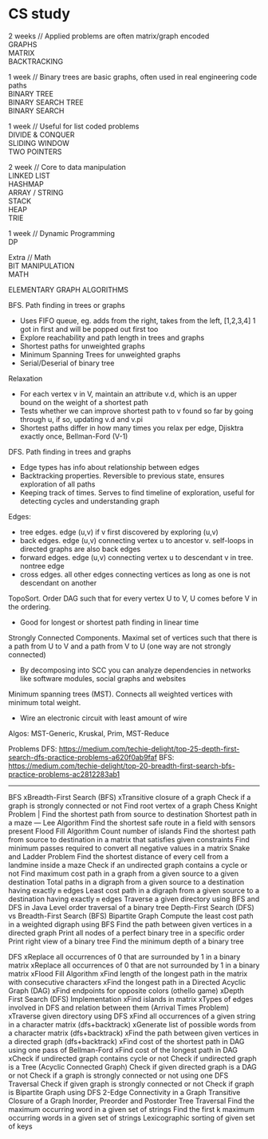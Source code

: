 # CS study 

2 weeks // Applied problems are often matrix/graph encoded  
GRAPHS  
MATRIX  
BACKTRACKING  

1 week // Binary trees are basic graphs, often used in real engineering code paths  
BINARY TREE  
BINARY SEARCH TREE  
BINARY SEARCH  

1 week // Useful for list coded problems  
DIVIDE & CONQUER  
SLIDING WINDOW  
TWO POINTERS  

2 week // Core to data manipulation  
LINKED LIST  
HASHMAP  
ARRAY / STRING  
STACK  
HEAP  
TRIE  

1 week // Dynamic Programming  
DP  

Extra // Math  
BIT MANIPULATION  
MATH  

ELEMENTARY GRAPH ALGORITHMS

BFS. Path finding in trees or graphs
- Uses FIFO queue, eg. adds from the right, takes from the left, [1,2,3,4]  1 got in first and will be popped out first too
- Explore reachability and path length in trees and graphs 
- Shortest paths for unweighted graphs
- Minimum Spanning Trees for unweighted graphs
- Serial/Deserial of binary tree

Relaxation
- For each vertex v in V, maintain an attribute v.d, which is an upper bound on the weight of a shortest path
- Tests whether we can improve shortest path to v found so far by going through u, if so, updating v.d and v.pi
- Shortest paths differ in how many times you relax per edge, Djisktra exactly once, Bellman-Ford (V-1)  

DFS. Path finding in trees and graphs
- Edge types has info about relationship between edges 
- Backtracking properties. Reversible to previous state, ensures exploration of all paths 
- Keeping track of times. Serves to find timeline of exploration, useful for detecting cycles and understanding graph

Edges:
- tree edges. edge (u,v) if v first discovered by exploring (u,v)
- back edges. edge (u,v) connecting vertex u to ancestor v. self-loops in directed graphs are also back edges
- forward edges. edge (u,v) connecting vertex u to descendant v in tree. nontree edge
- cross edges. all other edges connecting vertices as long as one is not descendant on another

TopoSort. Order DAG such that for every vertex U to V, U comes before V in the ordering. 
- Good for longest or shortest path finding in linear time

Strongly Connected Components. Maximal set of vertices such that there is a path from U to V and a path from V to U (one way are not strongly connected)
- By decomposing into SCC you can analyze dependencies in networks like software modules, social graphs and websites

Minimum spanning trees (MST). Connects all weighted vertices with minimum total weight.
- Wire an electronic circuit with least amount of wire

Algos: MST-Generic, Kruskal, Prim, MST-Reduce

Problems
DFS: https://medium.com/techie-delight/top-25-depth-first-search-dfs-practice-problems-a620f0ab9faf
BFS: https://medium.com/techie-delight/top-20-breadth-first-search-bfs-practice-problems-ac2812283ab1

---
BFS
xBreadth-First Search (BFS)
xTransitive closure of a graph
Check if a graph is strongly connected or not
Find root vertex of a graph
Chess Knight Problem | Find the shortest path from source to destination
Shortest path in a maze — Lee Algorithm
Find the shortest safe route in a field with sensors present
Flood Fill Algorithm
Count number of islands
Find the shortest path from source to destination in a matrix that satisfies given constraints
Find minimum passes required to convert all negative values in a matrix
Snake and Ladder Problem
Find the shortest distance of every cell from a landmine inside a maze
Check if an undirected graph contains a cycle or not
Find maximum cost path in a graph from a given source to a given destination
Total paths in a digraph from a given source to a destination having exactly `m` edges
Least cost path in a digraph from a given source to a destination having exactly `m` edges
Traverse a given directory using BFS and DFS in Java
Level order traversal of a binary tree
Depth-First Search (DFS) vs Breadth-First Search (BFS)
Bipartite Graph
Compute the least cost path in a weighted digraph using BFS
Find the path between given vertices in a directed graph
Print all nodes of a perfect binary tree in a specific order
Print right view of a binary tree
Find the minimum depth of a binary tree


DFS
xReplace all occurrences of 0 that are surrounded by 1 in a binary matrix
xReplace all occurrences of 0 that are not surrounded by 1 in a binary matrix
xFlood Fill Algorithm
xFind length of the longest path in the matrix with consecutive characters
xFind the longest path in a Directed Acyclic Graph (DAG)
xFind endpoints for opposite colors (othello game) 
xDepth First Search (DFS) Implementation
xFind islands in matrix 
xTypes of edges involved in DFS and relation between them (Arrival Times Problem)
xTraverse given directory using DFS 
xFind all occurrences of a given string in a character matrix (dfs+backtrack)
xGenerate list of possible words from a character matrix (dfs+backtrack)
xFind the path between given vertices in a directed graph (dfs+backtrack)
xFind cost of the shortest path in DAG using one pass of Bellman-Ford
xFind cost of the longest path in DAG
xCheck if undirected graph contains cycle or not
 Check if undirected graph is a Tree (Acyclic Connected Graph)
 Check if given directed graph is a DAG or not
 Check if a graph is strongly connected or not using one DFS Traversal
 Check if given graph is strongly connected or not
 Check if graph is Bipartite Graph using DFS
 2-Edge Connectivity in a Graph
 Transitive Closure of a Graph
 Inorder, Preorder and Postorder Tree Traversal
 Find the maximum occurring word in a given set of strings
 Find the first k maximum occurring words in a given set of strings
 Lexicographic sorting of given set of keys